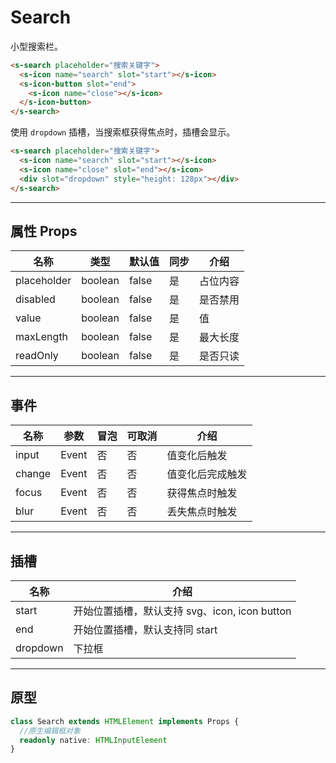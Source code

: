 # Search

小型搜索栏。

```html preview
<s-search placeholder="搜索关键字">
  <s-icon name="search" slot="start"></s-icon>
  <s-icon-button slot="end">
    <s-icon name="close"></s-icon>
  </s-icon-button>
</s-search>
```

使用 `dropdown` 插槽，当搜索框获得焦点时，插槽会显示。

```html preview
<s-search placeholder="搜索关键字">
  <s-icon name="search" slot="start"></s-icon>
  <s-icon name="close" slot="end"></s-icon>
  <div slot="dropdown" style="height: 128px"></div>
</s-search>
```

---

## 属性 Props

| 名称        | 类型     | 默认值 | 同步 | 介绍    |
| ----------- | ------- | ------ | --- | ------- |
| placeholder | boolean | false  | 是  | 占位内容 |
| disabled    | boolean | false  | 是  | 是否禁用 |
| value       | boolean | false  | 是  | 值      |
| maxLength   | boolean | false  | 是  | 最大长度 |
| readOnly    | boolean | false  | 是  | 是否只读 |

---

## 事件

| 名称   | 参数   | 冒泡 | 可取消 | 介绍            |
| ------ |------ |------|------ |---------------- |
| input  | Event | 否   | 否     | 值变化后触发     |
| change | Event | 否   | 否     | 值变化后完成触发 |
| focus  | Event | 否   | 否     | 获得焦点时触发   |
| blur   | Event | 否   | 否     | 丢失焦点时触发   |

---

## 插槽

| 名称     | 介绍                                         |
| -------- | ------------------------------------------- |
| start    |  开始位置插槽，默认支持 svg、icon, icon button |
| end      |  开始位置插槽，默认支持同 start                |
| dropdown |  下拉框                                      |

---

## 原型

```ts
class Search extends HTMLElement implements Props {
  //原生编辑框对象
  readonly native: HTMLInputElement
}
```